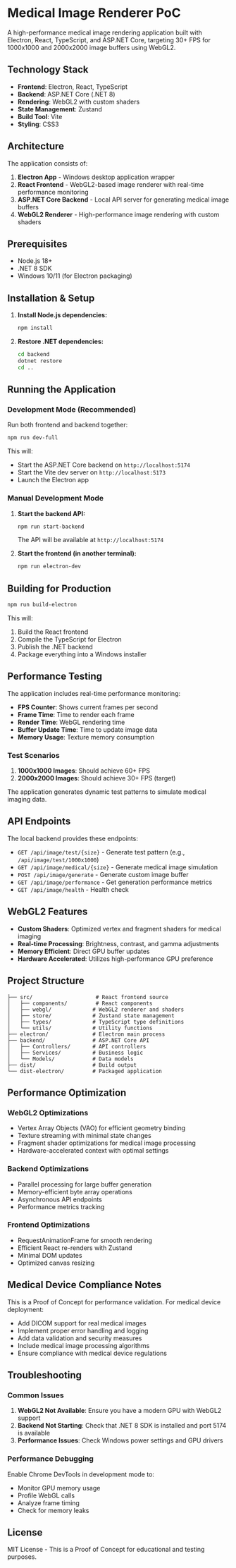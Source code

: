 # Medical Image Renderer PoC

A high-performance medical image rendering application built with Electron, React, TypeScript, and ASP.NET Core, targeting 30+ FPS for 1000x1000 and 2000x2000 image buffers using WebGL2.

## Technology Stack

- **Frontend**: Electron, React, TypeScript
- **Backend**: ASP.NET Core (.NET 8)
- **Rendering**: WebGL2 with custom shaders
- **State Management**: Zustand
- **Build Tool**: Vite
- **Styling**: CSS3

## Architecture

The application consists of:

1. **Electron App** - Windows desktop application wrapper
2. **React Frontend** - WebGL2-based image renderer with real-time performance monitoring
3. **ASP.NET Core Backend** - Local API server for generating medical image buffers
4. **WebGL2 Renderer** - High-performance image rendering with custom shaders

## Prerequisites

- Node.js 18+ 
- .NET 8 SDK
- Windows 10/11 (for Electron packaging)

## Installation & Setup

1. **Install Node.js dependencies:**
   ```bash
   npm install
   ```

2. **Restore .NET dependencies:**
   ```bash
   cd backend
   dotnet restore
   cd ..
   ```

## Running the Application

### Development Mode (Recommended)

Run both frontend and backend together:
```bash
npm run dev-full
```

This will:
- Start the ASP.NET Core backend on `http://localhost:5174`
- Start the Vite dev server on `http://localhost:5173`
- Launch the Electron app

### Manual Development Mode

1. **Start the backend API:**
   ```bash
   npm run start-backend
   ```
   The API will be available at `http://localhost:5174`

2. **Start the frontend (in another terminal):**
   ```bash
   npm run electron-dev
   ```

## Building for Production

```bash
npm run build-electron
```

This will:
1. Build the React frontend
2. Compile the TypeScript for Electron
3. Publish the .NET backend
4. Package everything into a Windows installer

## Performance Testing

The application includes real-time performance monitoring:

- **FPS Counter**: Shows current frames per second
- **Frame Time**: Time to render each frame
- **Render Time**: WebGL rendering time
- **Buffer Update Time**: Time to update image data
- **Memory Usage**: Texture memory consumption

### Test Scenarios

1. **1000x1000 Images**: Should achieve 60+ FPS
2. **2000x2000 Images**: Should achieve 30+ FPS (target)

The application generates dynamic test patterns to simulate medical imaging data.

## API Endpoints

The local backend provides these endpoints:

- `GET /api/image/test/{size}` - Generate test pattern (e.g., `/api/image/test/1000x1000`)
- `GET /api/image/medical/{size}` - Generate medical image simulation
- `POST /api/image/generate` - Generate custom image buffer
- `GET /api/image/performance` - Get generation performance metrics
- `GET /api/image/health` - Health check

## WebGL2 Features

- **Custom Shaders**: Optimized vertex and fragment shaders for medical imaging
- **Real-time Processing**: Brightness, contrast, and gamma adjustments
- **Memory Efficient**: Direct GPU buffer updates
- **Hardware Accelerated**: Utilizes high-performance GPU preference

## Project Structure

```
├── src/                    # React frontend source
│   ├── components/         # React components
│   ├── webgl/             # WebGL2 renderer and shaders
│   ├── store/             # Zustand state management
│   ├── types/             # TypeScript type definitions
│   └── utils/             # Utility functions
├── electron/              # Electron main process
├── backend/               # ASP.NET Core API
│   ├── Controllers/       # API controllers
│   ├── Services/          # Business logic
│   └── Models/            # Data models
├── dist/                  # Build output
└── dist-electron/         # Packaged application
```

## Performance Optimization

### WebGL2 Optimizations
- Vertex Array Objects (VAO) for efficient geometry binding
- Texture streaming with minimal state changes
- Fragment shader optimizations for medical image processing
- Hardware-accelerated context with optimal settings

### Backend Optimizations
- Parallel processing for large buffer generation
- Memory-efficient byte array operations
- Asynchronous API endpoints
- Performance metrics tracking

### Frontend Optimizations
- RequestAnimationFrame for smooth rendering
- Efficient React re-renders with Zustand
- Minimal DOM updates
- Optimized canvas resizing

## Medical Device Compliance Notes

This is a Proof of Concept for performance validation. For medical device deployment:

- Add DICOM support for real medical images
- Implement proper error handling and logging
- Add data validation and security measures
- Include medical image processing algorithms
- Ensure compliance with medical device regulations

## Troubleshooting

### Common Issues

1. **WebGL2 Not Available**: Ensure you have a modern GPU with WebGL2 support
2. **Backend Not Starting**: Check that .NET 8 SDK is installed and port 5174 is available
3. **Performance Issues**: Check Windows power settings and GPU drivers

### Performance Debugging

Enable Chrome DevTools in development mode to:
- Monitor GPU memory usage
- Profile WebGL calls
- Analyze frame timing
- Check for memory leaks

## License

MIT License - This is a Proof of Concept for educational and testing purposes.